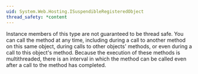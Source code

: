 ```yaml
---
uid: System.Web.Hosting.ISuspendibleRegisteredObject
thread_safety: *content
---
```


Instance members of this type are not guaranteed to be thread safe. You can call the <xref href="System.Web.Hosting.ISuspendibleRegisteredObject.Suspend"></xref> method at any time, including during a call to another method on this same object, during calls to other objects' <xref href="System.Web.Hosting.ISuspendibleRegisteredObject.Suspend"></xref> methods, or even during a call to this object's <xref href="System.Web.Hosting.ISuspendibleRegisteredObject.Suspend"></xref> method. Because the execution of these methods is multithreaded, there is an interval in which the <xref href="System.Web.Hosting.ISuspendibleRegisteredObject.Suspend"></xref> method can be called even after a call to the <xref href="System.Web.Hosting.HostingEnvironment.UnregisterObject(System.Web.Hosting.IRegisteredObject)"></xref> method has completed.


